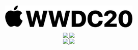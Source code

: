 <p align="center">
    <img src="Logo.png" width="400" max-width="90%" />
</p>

<p align="center">
    <a href="https://developer.apple.com/wwdc20/">
        <img src="https://img.shields.io/badge/Official link-black" />
    </a>
    <a href="https://apps.apple.com/us/app/apple-developer/id640199958">
        <img src="https://img.shields.io/badge/Apple Developer App (Mac, iPhone, iPad, Apple TV)-black" />
    </a>
    <br>
    <a href="https://developer.apple.com/forums/">
        <img src="https://img.shields.io/badge/Apple Developer Forums-orange" />
    </a>
    <a href="https://developer.apple.com/wwdc20/sessions/">
        <img src="https://img.shields.io/badge/WWDC20 Sessions-orange" />
    </a>
    
</p>
